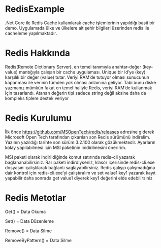 # RedisExample
.Net Core ile Redis Cache kullanılarak cache işlemlerinin yapıldığı basit bir demo. Uygulamada ülke ve ülkelere ait şehir bilgileri üzerinden redis ile cacheleme yapılmaktadır.

# Redis Hakkında
Redis(Remote Dictionary Server), en temel tanımıyla anahtar-değer (key-value) mantığıyla çalışan bir cache uygulaması. Unique bir Id’ye (key) karşılık bir değer (value) tutar. Veriyi RAM’de tutuyor olması sunucunun kapanması ile verinin tümden yok olması anlamına geliyor. Tabi bunu diske yazmanız mümkün fakat en temel haliyle Redis, veriyi RAM’de kullanmak için tasarlandı. Atanan değerin tipi sadece string değil aksine daha da kompleks tiplere destek veriyor

# Redis Kurulumu
İlk önce https://github.com/MSOpenTech/redis/releases adresine giderek Microsoft Open Tech tarafından çıkarılan son Redis sürümünü indirelim. Yazının yazıldığı tarihte son sürüm 3.2.100 olarak gözükmektedir. Ayarların kolay yapılabilmesi için MSI paketinin inidirilmesini öneririm.

MSI paketi olarak indirildiğinde komut satırında redis-cli yazarak bağlananabilirsiniz. Rar paketi indirdiyseniz, klasör içerisinde redis-cli.exe dosyasını çalıştılarak bağlantı saglayabilirsiniz. Redis çalışıp çalışmadığına dair kontrol için redis-cli.exe'yi çalıştıralım ve set value1 key1 yazarak kayıt yapabilir daha sonrada get value1 diyerek key1 değerini elde edebilirsiniz

# Redis Metotlar
Get() = Data Okuma 

Set() = Data Düzenleme

Remove() = Data Silme

RemoveByPattern() = Data Silme


